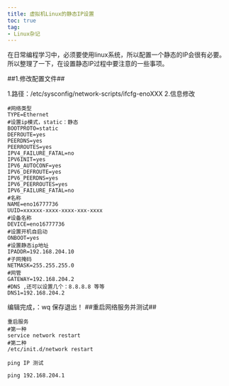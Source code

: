 ```yaml
---
title: 虚拟机Linux的静态IP设置
toc: true
tag:
- Linux杂记
---
```


在日常编程学习中，必须要使用linux系统，所以配置一个静态的IP会很有必要。所以整理了一下，在设置静态IP过程中要注意的一些事项。

<!--more-->


##1.修改配置文件##

1.路径：/etc/sysconfig/network-scripts/ifcfg-enoXXX
2.信息修改

	#网络类型
	TYPE=Ethernet
	#设置ip模式，static：静态 
	BOOTPROTO=static
	DEFROUTE=yes
	PEERDNS=yes
	PEERROUTES=yes
	IPV4_FAILURE_FATAL=no
	IPV6INIT=yes
	IPV6_AUTOCONF=yes
	IPV6_DEFROUTE=yes
	IPV6_PEERDNS=yes
	IPV6_PEERROUTES=yes
	IPV6_FAILURE_FATAL=no
	#名称
	NAME=eno16777736
	UUID=xxxxxx-xxxx-xxxx-xxx-xxxx
	#设备名称	
	DEVICE=eno16777736
	#设置开机自启动
	ONBOOT=yes
	#设置静态ip地址
	IPADDR=192.168.204.10
	#子网掩码
	NETMASK=255.255.255.0
	#网管	
	GATEWAY=192.168.204.2
	#DNS ,还可以设置几个：8.8.8.8 等等	
	DNS1=192.168.204.2

编辑完成，：wq 保存退出！
##重启网络服务并测试##

	重启服务
	#第一种
	service network restart
	#第二种
	/etc/init.d/network restart

	ping IP 测试

	ping 192.168.204.1

	
